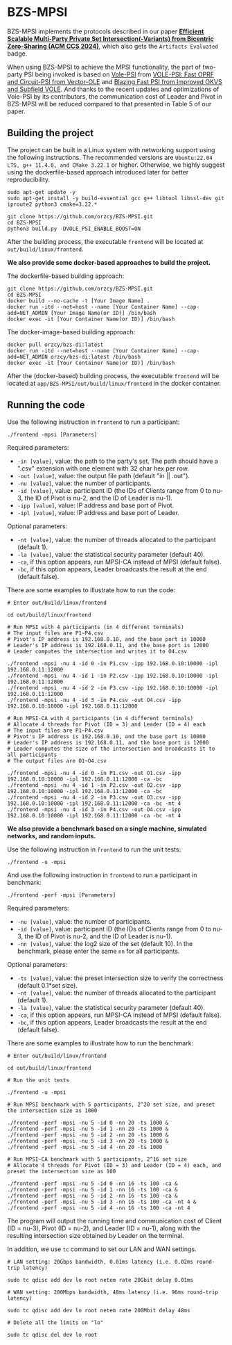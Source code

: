 # BZS-MPSI

BZS-MPSI implements the protocols described in our paper [**Efficient Scalable Multi-Party Private Set Intersection(-Variants) from Bicentric Zero-Sharing (ACM CCS 2024)**](https://dl.acm.org/doi/10.1145/3658644.3690245), which also gets the `Artifacts Evaluated` badge.

When using BZS-MPSI to achieve the MPSI functionality, the part of two-party PSI being invoked is based on [Vole-PSI](https://github.com/Visa-Research/volepsi) from [VOLE-PSI: Fast OPRF and Circuit-PSI from Vector-OLE](https://eprint.iacr.org/2021/266) and [Blazing Fast PSI from Improved OKVS and Subfield VOLE](https://eprint.iacr.org/2022/320.pdf). And thanks to the recent updates and optimizations of Vole-PSI by its contributors, the communication cost of Leader and Pivot in BZS-MPSI will be reduced compared to that presented in Table 5 of our paper.

## Building the project

The project can be built in a Linux system with networking support using the following instructions. The recommended versions are ``Ubuntu:22.04 LTS, g++ 11.4.0, and CMake 3.22.1`` or higher. Otherwise, we highly suggest using the dockerfile-based approach introduced later for better reproducibility.

```shell
sudo apt-get update -y
sudo apt-get install -y build-essential gcc g++ libtool libssl-dev git iproute2 python3 cmake=3.22.*

git clone https://github.com/orzcy/BZS-MPSI.git
cd BZS-MPSI
python3 build.py -DVOLE_PSI_ENABLE_BOOST=ON
```

After the building process, the executable `frontend` will be located at `out/build/linux/frontend`.

**We also provide some docker-based approaches to build the project.**

The dockerfile-based building approach:
```shell
git clone https://github.com/orzcy/BZS-MPSI.git
cd BZS-MPSI
docker build --no-cache -t [Your Image Name] .
docker run -itd --net=host --name [Your Container Name] --cap-add=NET_ADMIN [Your Image Name(or ID)] /bin/bash
docker exec -it [Your Container Name(or ID)] /bin/bash 
```

The docker-image-based building approach:
```shell
docker pull orzcy/bzs-di:latest
docker run -itd --net=host --name [Your Container Name] --cap-add=NET_ADMIN orzcy/bzs-di:latest /bin/bash
docker exec -it [Your Container Name(or ID)] /bin/bash 
```
After the (docker-based) building process, the executable `frontend` will be located at `app/BZS-MPSI/out/build/linux/frontend` in the docker container.

## Running the code

Use the following instruction in `frontend` to run a participant:

```shell
./frontend -mpsi [Parameters]
```

Required parameters:
* `-in [value]`, value: the path to the party's set. The path should have a \".csv\" extension with one element with 32 char hex per row.
* `-out [value]`, value: the output file path (default "in || .out"). 
* `-nu [value]`, value: the number of participants.
* `-id [value]`, value: participant ID (the IDs of Clients range from 0 to nu-3, the ID of Pivot is nu-2, and the ID of Leader is nu-1).
* `-ipp [value]`, value: IP address and base port of Pivot.
* `-ipl [value]`, value: IP address and base port of Leader.

Optional parameters:
* `-nt [value]`, value: the number of threads allocated to the participant (default 1).
* `-la [value]`, value: the statistical security parameter (default 40).
* `-ca`, if this option appears, run MPSI-CA instead of MPSI (default false).
* `-bc`, if this option appears, Leader broadcasts the result at the end (default false).

There are some examples to illustrate how to run the code:

````shell
# Enter out/build/linux/frontend

cd out/build/linux/frontend

# Run MPSI with 4 participants (in 4 different terminals)
# The input files are P1~P4.csv
# Pivot's IP address is 192.168.0.10, and the base port is 10000
# Leader's IP address is 192.168.0.11, and the base port is 12000
# Leader computes the intersection and writes it to O4.csv

./frontend -mpsi -nu 4 -id 0 -in P1.csv -ipp 192.168.0.10:10000 -ipl 192.168.0.11:12000
./frontend -mpsi -nu 4 -id 1 -in P2.csv -ipp 192.168.0.10:10000 -ipl 192.168.0.11:12000
./frontend -mpsi -nu 4 -id 2 -in P3.csv -ipp 192.168.0.10:10000 -ipl 192.168.0.11:12000
./frontend -mpsi -nu 4 -id 3 -in P4.csv -out O4.csv -ipp 192.168.0.10:10000 -ipl 192.168.0.11:12000

# Run MPSI-CA with 4 participants (in 4 different terminals)
# Allocate 4 threads for Pivot (ID = 3) and Leader (ID = 4) each
# The input files are P1~P4.csv
# Pivot's IP address is 192.168.0.10, and the base port is 10000
# Leader's IP address is 192.168.0.11, and the base port is 12000
# Leader computes the size of the intersection and broadcasts it to all participants
# The output files are O1~O4.csv

./frontend -mpsi -nu 4 -id 0 -in P1.csv -out O1.csv -ipp 192.168.0.10:10000 -ipl 192.168.0.11:12000 -ca -bc
./frontend -mpsi -nu 4 -id 1 -in P2.csv -out O2.csv -ipp 192.168.0.10:10000 -ipl 192.168.0.11:12000 -ca -bc
./frontend -mpsi -nu 4 -id 2 -in P3.csv -out O3.csv -ipp 192.168.0.10:10000 -ipl 192.168.0.11:12000 -ca -bc -nt 4
./frontend -mpsi -nu 4 -id 3 -in P4.csv -out O4.csv -ipp 192.168.0.10:10000 -ipl 192.168.0.11:12000 -ca -bc -nt 4
````

**We also provide a benchmark based on a single machine, simulated networks, and random inputs.**

Use the following instruction in `frontend` to run the unit tests:
```shell
./frontend -u -mpsi
```

And use the following instruction in `frontend` to run a participant in benchmark:
```shell
./frontend -perf -mpsi [Parameters]
```

Required parameters:
* `-nu [value]`, value: the number of participants.
* `-id [value]`, value: participant ID (the IDs of Clients range from 0 to nu-3, the ID of Pivot is nu-2, and the ID of Leader is nu-1).
* `-nn [value]`, value: the log2 size of the set (default 10). In the benchmark, please enter the same `nn` for all participants.

Optional parameters:
* `-ts [value]`, value: the preset intersection size to verify the correctness (default 0.1*set size).
* `-nt [value]`, value: the number of threads allocated to the participant (default 1).
* `-la [value]`, value: the statistical security parameter (default 40).
* `-ca`, if this option appears, run MPSI-CA instead of MPSI (default false).
* `-bc`, if this option appears, Leader broadcasts the result at the end (default false).

There are some examples to illustrate how to run the benchmark:

````shell
# Enter out/build/linux/frontend

cd out/build/linux/frontend

# Run the unit tests

./frontend -u -mpsi

# Run MPSI benchmark with 5 participants, 2^20 set size, and preset the intersection size as 1000

./frontend -perf -mpsi -nu 5 -id 0 -nn 20 -ts 1000 & 
./frontend -perf -mpsi -nu 5 -id 1 -nn 20 -ts 1000 & 
./frontend -perf -mpsi -nu 5 -id 2 -nn 20 -ts 1000 & 
./frontend -perf -mpsi -nu 5 -id 3 -nn 20 -ts 1000 & 
./frontend -perf -mpsi -nu 5 -id 4 -nn 20 -ts 1000

# Run MPSI-CA benchmark with 5 participants, 2^16 set size
# Allocate 4 threads for Pivot (ID = 3) and Leader (ID = 4) each, and preset the intersection size as 100

./frontend -perf -mpsi -nu 5 -id 0 -nn 16 -ts 100 -ca & 
./frontend -perf -mpsi -nu 5 -id 1 -nn 16 -ts 100 -ca & 
./frontend -perf -mpsi -nu 5 -id 2 -nn 16 -ts 100 -ca & 
./frontend -perf -mpsi -nu 5 -id 3 -nn 16 -ts 100 -ca -nt 4 & 
./frontend -perf -mpsi -nu 5 -id 4 -nn 16 -ts 100 -ca -nt 4
````

The program will output the running time and communication cost of Client (ID = nu-3), Pivot (ID = nu-2), and Leader (ID = nu-1), along with the resulting intersection size obtained by Leader on the terminal.

In addition, we use `tc` command to set our LAN and WAN settings.

````shell
# LAN setting: 20Gbps bandwidth, 0.01ms latency (i.e. 0.02ms round-trip latency)

sudo tc qdisc add dev lo root netem rate 20Gbit delay 0.01ms

# WAN setting: 200Mbps bandwidth, 48ms latency (i.e. 96ms round-trip latency)

sudo tc qdisc add dev lo root netem rate 200Mbit delay 48ms

# Delete all the limits on "lo"

sudo tc qdisc del dev lo root
````
